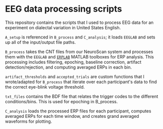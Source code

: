 # EEG data processing scripts

This repository contains the scripts that I used to process EEG data for an experiment on dialectal variation in United States English. 

`A_setup` is referenced in `B_process` and `C_analysis`; it loads `EEGLAB` and sets up all of the input/output file paths.

`B_process` takes the CNT files from our NeuroScan system and processes them with the `EEGLAB` and [`ERPLAB`](https://github.com/lucklab/erplab) MATLAB toolboxes for ERP analysis. This processing includes filtering, epoching, baseline correction, artifact detection/rejection, and computing averaged ERPs in each bin.

`artifact_thresholds` and `accepted_trials` are custom functions that I wrote/adapted for `B_process` that iterate over each participant's data to find the correct eye-blink voltage threshold.

`txt_files` contains the BDF file that relates the trigger codes to the different conditions/bins. This is used for epoching in B_process.

`C_analysis` loads the processed ERP files for each participant, computes averaged ERPs for each time window, and creates grand averaged waveforms for plotting.

